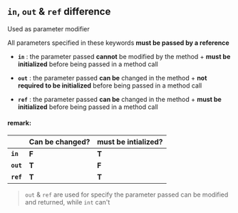 ## `in`, `out` & `ref` difference

Used as parameter modifier

All parameters specified in these keywords **must be passed by a reference**


- **`in`** : the parameter passed **cannot** be modified by the method + **must be initialized** before being passed in a method call

- **`out`** : the parameter passed **can be** changed in the method + **not required to be initialized** before being passed in a method call

- **`ref`** : the parameter passed **can be** changed in the method + **must be initialized** before being passed in a method call


#### remark: 
||Can be changed?|must be intialized?|
|-|-|-|
|**`in`**|**F**|**T**|
|**`out`**|**T**|**F**|
|**`ref`**|**T**|**T**|

> `out` & `ref` are used for specify the parameter passed can be modified and returned, while `int` can't
